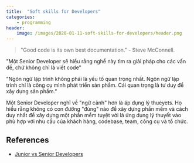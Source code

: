 ```yaml
---
title:  "Soft skills for Developers"
categories: 
    - programming 
header:
    image: /images/2020-01-11-soft-skills-for-developers/header.png
---
```


> "Good code is its own best documentation." - Steve McConnell.

"Một Senior Developer sẽ hiểu rằng nghề này tìm ra giải pháp cho các vấn đề, chứ không chỉ là viết code"

"Ngôn ngữ lập trình không phải là yếu tố quan trọng nhất. Ngôn ngữ lập trình chỉ là công cụ mình phát triển sản phẩm. Cái quan trọng là tư duy để xây dựng sản phẩm."

Một Senior Developer nghĩ về "ngữ cảnh" hơn là áp dụng lý thueyets. Họ hiểu rằng không có con đường "đúng" nào để xây dựng phần mềm và cách duy nhất để xây dựng một phần mềm tuyệt vời là ứng dụng lý thuyết vào phù hợp với nhu cầu của khách hàng, codebase, team, công cụ và tổ chức. 

## References
- [Junior vs Senior Developers](https://itviec.com/blog/junior-la-gi-senior-la-gi/?fbclid=IwAR20NrDzrKG9oLcc5EqRkAY4MHORt5UGoooYRtNWPEU2HnjuYtk6Oo8Afag)